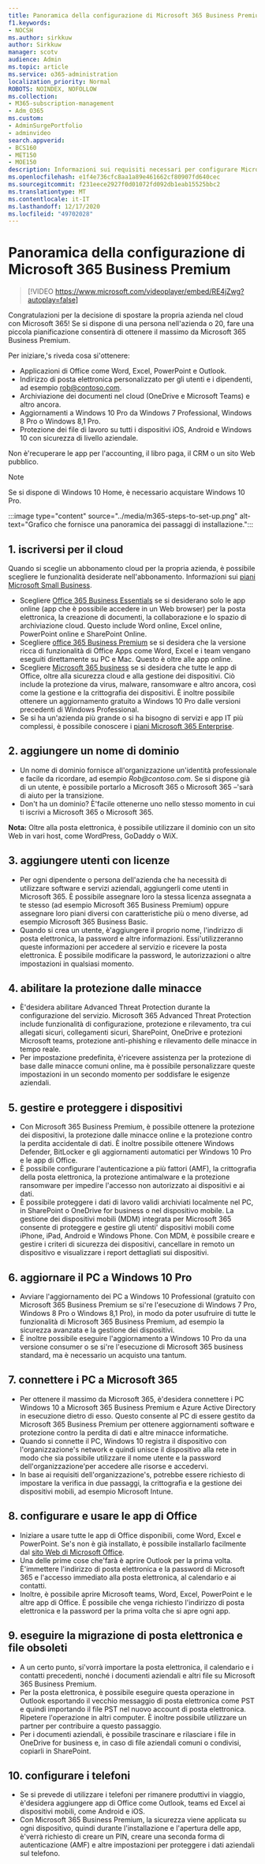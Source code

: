 ```yaml
---
title: Panoramica della configurazione di Microsoft 365 Business Premium
f1.keywords:
- NOCSH
ms.author: sirkkuw
author: Sirkkuw
manager: scotv
audience: Admin
ms.topic: article
ms.service: o365-administration
localization_priority: Normal
ROBOTS: NOINDEX, NOFOLLOW
ms.collection:
- M365-subscription-management
- Adm_O365
ms.custom:
- AdminSurgePortfolio
- adminvideo
search.appverid:
- BCS160
- MET150
- MOE150
description: Informazioni sui requisiti necessari per configurare Microsoft 365 Business Premium.
ms.openlocfilehash: e1f4e736cfc8aa1a89e461662cf80907fd640cec
ms.sourcegitcommit: f231eece2927f0d01072fd092db1eab15525bbc2
ms.translationtype: MT
ms.contentlocale: it-IT
ms.lasthandoff: 12/17/2020
ms.locfileid: "49702028"
---
```

# <a name="overview-of-microsoft-365-business-premium-setup"></a>Panoramica della configurazione di Microsoft 365 Business Premium

> [!VIDEO https://www.microsoft.com/videoplayer/embed/RE4jZwg?autoplay=false]

Congratulazioni per la decisione di spostare la propria azienda nel cloud con Microsoft 365! Se si dispone di una persona nell'azienda o 20, fare una piccola pianificazione consentirà di ottenere il massimo da Microsoft 365 Business Premium.

Per iniziare,&#39;s riveda cosa si&#39;ottenere:

- Applicazioni di Office come Word, Excel, PowerPoint e Outlook.
- Indirizzo di posta elettronica personalizzato per gli utenti e i dipendenti, ad esempio rob@contoso.com.
- Archiviazione dei documenti nel cloud (OneDrive e Microsoft Teams) e altro ancora.
- Aggiornamenti a Windows 10 Pro da Windows 7 Professional, Windows 8 Pro o Windows 8,1 Pro.
- Protezione dei file di lavoro su tutti i dispositivi iOS, Android e Windows 10 con sicurezza di livello aziendale.

Non è&#39;recuperare le app per l'accounting, il libro paga, il CRM o un sito Web pubblico.

> [!NOTE]
> Se si dispone di Windows 10 Home, è necessario acquistare Windows 10 Pro.  


:::image type="content" source="../media/m365-steps-to-set-up.png" alt-text="Grafico che fornisce una panoramica dei passaggi di installazione.":::

## <a name="1-sign-up-for-the-cloud"></a>1. iscriversi per il cloud

Quando si sceglie un abbonamento cloud per la propria azienda, è possibile scegliere le funzionalità desiderate nell'abbonamento. Informazioni sui [piani Microsoft Small Business](https://www.microsoft.com/microsoft-365/business?rtc=1).

- Scegliere [Office 365 Business Essentials](https://www.microsoft.com/en-us/p/office-365-business-essentials/cfq7ttc0k59v?rtc=1&amp;activetab=pivot:overviewtab) se si desiderano solo le app online (app che è possibile accedere in un Web browser) per la posta elettronica, la creazione di documenti, la collaborazione e lo spazio di archiviazione cloud. Questo include Word online, Excel online, PowerPoint online e SharePoint Online.
- Scegliere [office 365 Business Premium](https://products.office.com/en-us/business/office-365-business-premium) se si desidera che la versione ricca di funzionalità di Office Apps come Word, Excel e i team vengano eseguiti direttamente su PC e Mac. Questo è oltre alle app online.
- Scegliere [Microsoft 365 business](https://www.microsoft.com/microsoft-365/business?rtc=1) se si desidera che tutte le app di Office, oltre alla sicurezza cloud e alla gestione dei dispositivi. Ciò include la protezione da virus, malware, ransomware e altro ancora, così come la gestione e la crittografia dei dispositivi. È inoltre possibile ottenere un aggiornamento gratuito a Windows 10 Pro dalle versioni precedenti di Windows Professional.
- Se si ha un'azienda più grande o si ha bisogno di servizi e app IT più complessi, è possibile conoscere i [piani Microsoft 365 Enterprise](https://www.microsoft.com/microsoft-365/compare-all-microsoft-365-plans).


## <a name="2-add-a-domain-name"></a>2. aggiungere un nome di dominio

- Un nome di dominio fornisce all'organizzazione un'identità professionale e facile da ricordare, ad esempio _Rob@contoso.com_. Se si dispone già di un utente, è possibile portarlo a Microsoft 365 o Microsoft 365 –&#39;sarà di aiuto per la transizione.
- Don&#39;t ha un dominio? È&#39;facile ottenerne uno nello stesso momento in cui ti iscrivi a Microsoft 365 o Microsoft 365.

**Nota:**  Oltre alla posta elettronica, è possibile utilizzare il dominio con un sito Web in vari host, come WordPress, GoDaddy o WiX.

## <a name="3-add-users-with-licenses"></a>3. aggiungere utenti con licenze

- Per ogni dipendente o persona dell'azienda che ha necessità di utilizzare software e servizi aziendali, aggiungerli come utenti in Microsoft 365. È possibile assegnare loro la stessa licenza assegnata a te stesso (ad esempio Microsoft 365 Business Premium) oppure assegnare loro piani diversi con caratteristiche più o meno diverse, ad esempio Microsoft 365 Business Basic.
- Quando si crea un utente, è&#39;aggiungere il proprio nome, l'indirizzo di posta elettronica, la password e altre informazioni. Essi&#39;utilizzeranno queste informazioni per accedere al servizio e ricevere la posta elettronica. È possibile modificare la password, le autorizzazioni o altre impostazioni in qualsiasi momento.


## <a name="4-enable-threat-protection"></a>4. abilitare la protezione dalle minacce

- È&#39;desidera abilitare Advanced Threat Protection durante la configurazione del servizio. Microsoft 365 Advanced Threat Protection include funzionalità di configurazione, protezione e rilevamento, tra cui allegati sicuri, collegamenti sicuri, SharePoint, OneDrive e protezioni Microsoft teams, protezione anti-phishing e rilevamento delle minacce in tempo reale.
- Per impostazione predefinita, è&#39;ricevere assistenza per la protezione di base dalle minacce comuni online, ma è possibile personalizzare queste impostazioni in un secondo momento per soddisfare le esigenze aziendali.

## <a name="5-manage-and-secure-your-devices"></a>5. gestire e proteggere i dispositivi

- Con Microsoft 365 Business Premium, è possibile ottenere la protezione dei dispositivi, la protezione dalle minacce online e la protezione contro la perdita accidentale di dati. È inoltre possibile ottenere Windows Defender, BitLocker e gli aggiornamenti automatici per Windows 10 Pro e le app di Office.
- È possibile configurare l'autenticazione a più fattori (AMF), la crittografia della posta elettronica, la protezione antimalware e la protezione ransomware per impedire l'accesso non autorizzato ai dispositivi e ai dati.
- È possibile proteggere i dati di lavoro validi archiviati localmente nel PC, in SharePoint o OneDrive for business o nel dispositivo mobile. La gestione dei dispositivi mobili (MDM) integrata per Microsoft 365 consente di proteggere e gestire gli utenti&#39; dispositivi mobili come iPhone, iPad, Android e Windows Phone. Con MDM, è possibile creare e gestire i criteri di sicurezza dei dispositivi, cancellare in remoto un dispositivo e visualizzare i report dettagliati sui dispositivi.

## <a name="6-upgrade-your-pcs-to-windows-10-pro"></a>6. aggiornare il PC a Windows 10 Pro

- Avviare l'aggiornamento dei PC a Windows 10 Professional (gratuito con Microsoft 365 Business Premium se si&#39;re l'esecuzione di Windows 7 Pro, Windows 8 Pro o Windows 8,1 Pro), in modo da poter usufruire di tutte le funzionalità di Microsoft 365 Business Premium, ad esempio la sicurezza avanzata e la gestione dei dispositivi.
- È inoltre possibile eseguire l'aggiornamento a Windows 10 Pro da una versione consumer o se si&#39;re l'esecuzione di Microsoft 365 business standard, ma è necessario un acquisto una tantum.

## <a name="7-connect-your-pcs-to-microsoft-365"></a>7. connettere i PC a Microsoft 365

- Per ottenere il massimo da Microsoft 365, è&#39;desidera connettere i PC Windows 10 a Microsoft 365 Business Premium e Azure Active Directory in esecuzione dietro di esso. Questo consente al PC di essere gestito da Microsoft 365 Business Premium per ottenere aggiornamenti software e protezione contro la perdita di dati e altre minacce informatiche.
- Quando si connette il PC, Windows 10 registra il dispositivo con l'organizzazione&#39;s network e quindi unisce il dispositivo alla rete in modo che sia possibile utilizzare il nome utente e la password dell'organizzazione&#39;per accedere alle risorse e accedervi.
- In base ai requisiti dell'organizzazione&#39;s, potrebbe essere richiesto di impostare la verifica in due passaggi, la crittografia e la gestione dei dispositivi mobili, ad esempio Microsoft Intune.

## <a name="8-set-up-and-use-office-apps"></a>8. configurare e usare le app di Office

- Iniziare a usare tutte le app di Office disponibili, come Word, Excel e PowerPoint. Se&#39;s non è già installato, è possibile installarlo facilmente dal [sito Web di Microsoft Office](https://www.office.com/).
- Una delle prime cose che&#39;farà è aprire Outlook per la prima volta. È&#39;immettere l'indirizzo di posta elettronica e la password di Microsoft 365 e l'accesso immediato alla posta elettronica, al calendario e ai contatti.
- Inoltre, è possibile aprire Microsoft teams, Word, Excel, PowerPoint e le altre app di Office. È possibile che venga richiesto l'indirizzo di posta elettronica e la password per la prima volta che si apre ogni app.

## <a name="9-migrate-old-email-and-files"></a>9. eseguire la migrazione di posta elettronica e file obsoleti

- A un certo punto, si&#39;vorrà importare la posta elettronica, il calendario e i contatti precedenti, nonché i documenti aziendali e altri file su Microsoft 365 Business Premium.
- Per la posta elettronica, è possibile eseguire questa operazione in Outlook esportando il vecchio messaggio di posta elettronica come PST e quindi importando il file PST nel nuovo account di posta elettronica. Ripetere l'operazione in altri computer. È inoltre possibile utilizzare un partner per contribuire a questo passaggio.
- Per i documenti aziendali, è possibile trascinare e rilasciare i file in OneDrive for business e, in caso di file aziendali comuni o condivisi, copiarli in SharePoint.

## <a name="10-set-up-your-phones"></a>10. configurare i telefoni

- Se si prevede di utilizzare i telefoni per rimanere produttivi in viaggio, è&#39;desidera aggiungere app di Office come Outlook, teams ed Excel ai dispositivi mobili, come Android e iOS.
- Con Microsoft 365 Business Premium, la sicurezza viene applicata su ogni dispositivo, quindi durante l'installazione e l'apertura delle app, è&#39;verrà richiesto di creare un PIN, creare una seconda forma di autenticazione (AMF) e altre impostazioni per proteggere i dati aziendali sul telefono.